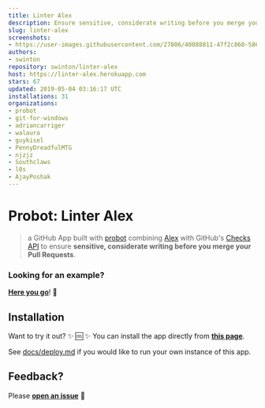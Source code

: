 ```yaml
---
title: Linter Alex
description: Ensure sensitive, considerate writing before you merge your Pull Requests
slug: linter-alex
screenshots:
- https://user-images.githubusercontent.com/27806/40088811-47f2c860-586e-11e8-9c4b-0f5b569a034c.png
authors:
- swinton
repository: swinton/linter-alex
host: https://linter-alex.herokuapp.com
stars: 67
updated: 2019-05-04 03:16:17 UTC
installations: 31
organizations:
- probot
- git-for-windows
- adriancarriger
- walaura
- guykisel
- PennyDreadfulMTG
- njzjz
- Southclaws
- l0s
- AjayPoshak
---
```


# Probot: Linter Alex

> a GitHub App built with [probot](https://github.com/probot/probot) combining [Alex](http://alexjs.com/) with GitHub's [Checks API](https://developer.github.com/changes/2018-05-07-new-checks-api-public-beta/) to ensure **sensitive, considerate writing before you merge your Pull Requests**.

### Looking for an example?

[**Here you go**](https://github.com/probot/probot/pull/681/checks)! :eyes:

## Installation

Want to try it out? :sparkles: :cool: :sparkles: You can install the app directly from [**this page**](https://github.com/apps/linter-alex).

See [docs/deploy.md](https://github.com/swinton/linter-alex/blob/master/docs/deploy.md) if you would like to run your own instance of this app.

## Feedback?

Please [**open an issue**](https://github.com/swinton/linter-alex/issues/new) :bow:
